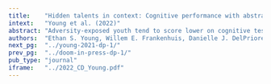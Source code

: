```yaml
---
title:    "Hidden talents in context: Cognitive performance with abstract versus ecological stimuli among adversity-exposed youth."
intext:   "Young et al. (2022)"
abstract: "Adversity-exposed youth tend to score lower on cognitive tests. However, the hidden talents approach proposes some abilities are enhanced by adversity, especially under ecologically relevant conditions. Two versions of an attention shifting and working memory updating task—one abstract, one ecological—were administered to 618 youth (Mage = 13.62, SDage = 0.81; 48.22% female; 64.56% White). Measures of environmental unpredictability, violence, and poverty were collected to test adversity × task version interactions. There were no interactions for attention shifting. For working memory updating, youth exposed to violence and poverty scored lower than their peers with abstract stimuli but equally well with ecological stimuli. These results are striking compared to contemporary developmental science, which often reports lowered performance among adversity-exposed youth."
authors:  "Ethan S. Young, Willem E. Frankenhuis, Danielle J. DelPriore, & Bruce J. Ellis"
next_pg:  "../young-2021-dp-1/"
prev_pg:  "../doom-in-press-dp-1/"
pub_type: "journal"
iframe:   "../2022_CD_Young.pdf"
---
```

